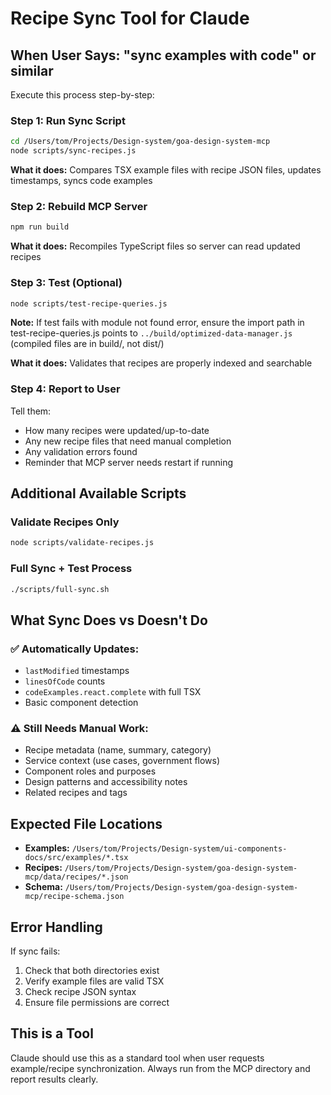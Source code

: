 # Recipe Sync Tool for Claude

## When User Says: "sync examples with code" or similar

Execute this process step-by-step:

### Step 1: Run Sync Script
```bash
cd /Users/tom/Projects/Design-system/goa-design-system-mcp
node scripts/sync-recipes.js
```

**What it does:** Compares TSX example files with recipe JSON files, updates timestamps, syncs code examples

### Step 2: Rebuild MCP Server
```bash
npm run build
```

**What it does:** Recompiles TypeScript files so server can read updated recipes

### Step 3: Test (Optional)
```bash
node scripts/test-recipe-queries.js
```

**Note:** If test fails with module not found error, ensure the import path in test-recipe-queries.js points to `../build/optimized-data-manager.js` (compiled files are in build/, not dist/)

**What it does:** Validates that recipes are properly indexed and searchable

### Step 4: Report to User
Tell them:
- How many recipes were updated/up-to-date
- Any new recipe files that need manual completion
- Any validation errors found
- Reminder that MCP server needs restart if running

## Additional Available Scripts

### Validate Recipes Only
```bash
node scripts/validate-recipes.js
```

### Full Sync + Test Process
```bash
./scripts/full-sync.sh
```

## What Sync Does vs Doesn't Do

### ✅ Automatically Updates:
- `lastModified` timestamps
- `linesOfCode` counts  
- `codeExamples.react.complete` with full TSX
- Basic component detection

### ⚠️ Still Needs Manual Work:
- Recipe metadata (name, summary, category)
- Service context (use cases, government flows)
- Component roles and purposes
- Design patterns and accessibility notes
- Related recipes and tags

## Expected File Locations

- **Examples:** `/Users/tom/Projects/Design-system/ui-components-docs/src/examples/*.tsx`
- **Recipes:** `/Users/tom/Projects/Design-system/goa-design-system-mcp/data/recipes/*.json`
- **Schema:** `/Users/tom/Projects/Design-system/goa-design-system-mcp/recipe-schema.json`

## Error Handling

If sync fails:
1. Check that both directories exist
2. Verify example files are valid TSX
3. Check recipe JSON syntax
4. Ensure file permissions are correct

## This is a Tool

Claude should use this as a standard tool when user requests example/recipe synchronization. Always run from the MCP directory and report results clearly.